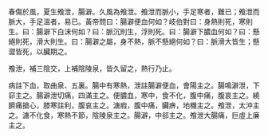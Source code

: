 春傷於風，夏生飧泄，腸澼。久風為飧泄。飧泄而脈小，手足寒者，難已；飧泄而脈大，手足溫者，易已。黃帝問曰：腸澼便血何如？岐伯對曰：身熱則死，寒則生。曰：腸澼下白沫何如？曰：脈沉則生，浮則死。曰：腸澼下膿血何如？曰：懸絕則死，滑大則生。曰：腸澼之屬，身不熱，脈不懸絕何如？曰：脈滑大皆生；懸澀皆死，以臟期之。

飧泄，補三陰交，上補陰陵泉，皆久留之，熱行乃止。

病註下血，取曲泉、五裏。腸中有寒熱，泄註腸澼便血，會陽主之。腸鳴澼泄，下窌主之。腸澼泄切痛，四滿主之。便膿血，寒中，食不化，腹中痛，腹哀主之。繞臍痛搶心，膝寒註利，腹哀主之。溏瘕，腹中痛，臟痹，地機主之。飧泄，太沖主之。溏不化食，寒熱不節，陰陵泉主之。腸澼，中郤主之。飧泄大腸痛，巨虛上廉主之。